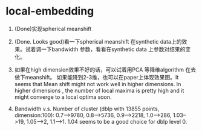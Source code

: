 # local-embedding
1. (Done)实现spherical meanshift

2. (Done. Looks good)看一下spherical meanshift 在synthetic data上的效果。试着调一下bandwidth 参数，看看在synthetic data 上参数对结果的变化。

3. 如果在high dimension效果不好的话，可以试着用PCA 等降维algorithm 在去做下meanshift。 如果能降到2-3维，也可以在paper上体现效果图。It seems that Mean shift might not work well in higher dimensions. In higher dimensions , the number of local maxima is pretty high and it might converge to a local optima soon. 

4. Bandwidth v.s. Number of cluster (dblp with 13855 points, dimension:100): 0.7—>9780, 0.8—>5736, 0.9—>2218, 1.0—>286, 1.03–>19, 1.05–>2, 1.1—>1. 1.04 seems to be a good choice for dblp level 0. 


